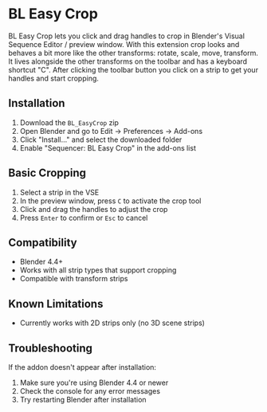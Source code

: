# BL Easy Crop

BL Easy Crop lets you click and drag handles to crop in Blender's Visual Sequence Editor / preview window.
With this extension crop looks and behaves a bit more like the other transforms: rotate, scale, move, transform.
It lives alongside the other transforms on the toolbar and has a keyboard shortcut "C".
After clicking the toolbar button you click on a strip to get your handles and start cropping.

## Installation

1. Download the `BL_EasyCrop` zip
2. Open Blender and go to Edit → Preferences → Add-ons
3. Click "Install..." and select the downloaded folder
4. Enable "Sequencer: BL Easy Crop" in the add-ons list

## Basic Cropping

1. Select a strip in the VSE
2. In the preview window, press `C` to activate the crop tool
3. Click and drag the handles to adjust the crop
4. Press `Enter` to confirm or `Esc` to cancel

## Compatibility

- Blender 4.4+
- Works with all strip types that support cropping
- Compatible with transform strips

## Known Limitations

- Currently works with 2D strips only (no 3D scene strips)

## Troubleshooting

If the addon doesn't appear after installation:
1. Make sure you're using Blender 4.4 or newer
2. Check the console for any error messages
3. Try restarting Blender after installation

